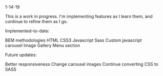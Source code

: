 1-14-19

This is a work in progress. I'm implementing features as I learn them, and continue to refine them as I go.

Implemented-to-date:

BEM methodologies
HTML
CSS3
Javascript
Sass
Custom javascript carousel
Image Gallery
Menu section


Future updates:

Better responsiveness
Change carousel images
Continue converting CSS to SASS
